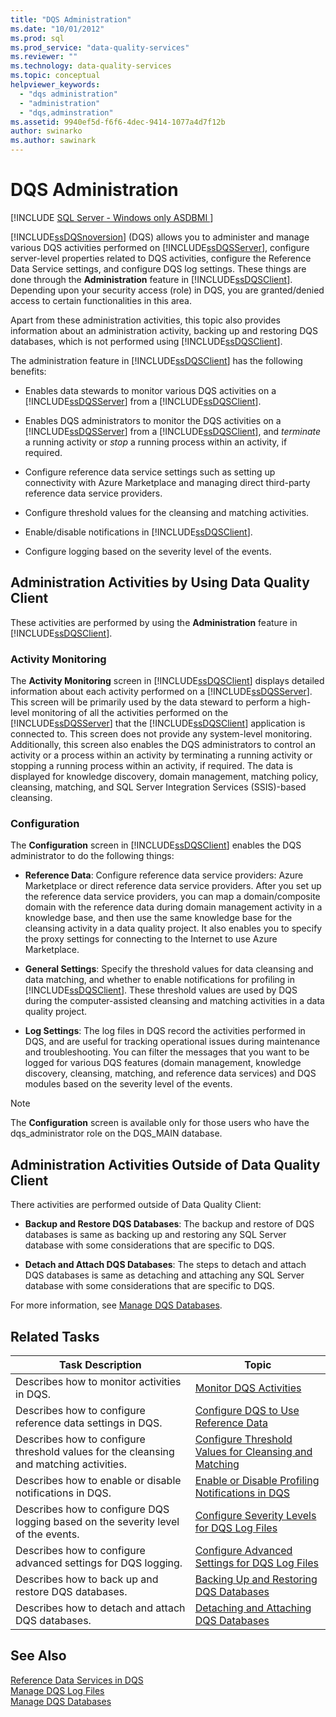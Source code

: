 ```yaml
---
title: "DQS Administration"
ms.date: "10/01/2012"
ms.prod: sql
ms.prod_service: "data-quality-services"
ms.reviewer: ""
ms.technology: data-quality-services
ms.topic: conceptual
helpviewer_keywords: 
  - "dqs administration"
  - "administration"
  - "dqs,adminstration"
ms.assetid: 9940ef5d-f6f6-4dec-9414-1077a4d7f12b
author: swinarko
ms.author: sawinark
---
```

# DQS Administration

[!INCLUDE [SQL Server - Windows only ASDBMI  ](../../includes/sql-windows-only-asdbmi.md)]

  [!INCLUDE[ssDQSnoversion](../includes/ssdqsnoversion-md.md)] (DQS) allows you to administer and manage various DQS activities performed on [!INCLUDE[ssDQSServer](../includes/ssdqsserver-md.md)], configure server-level properties related to DQS activities, configure the Reference Data Service settings, and configure DQS log settings. These things are done through the **Administration** feature in [!INCLUDE[ssDQSClient](../includes/ssdqsclient-md.md)]. Depending upon your security access (role) in DQS, you are granted/denied access to certain functionalities in this area.  
  
 Apart from these administration activities, this topic also provides information about an administration activity, backing up and restoring DQS databases, which is not performed using [!INCLUDE[ssDQSClient](../includes/ssdqsclient-md.md)].  
  
 The administration feature in [!INCLUDE[ssDQSClient](../includes/ssdqsclient-md.md)] has the following benefits:  
  
-   Enables data stewards to monitor various DQS activities on a [!INCLUDE[ssDQSServer](../includes/ssdqsserver-md.md)] from a [!INCLUDE[ssDQSClient](../includes/ssdqsclient-md.md)].  
  
-   Enables DQS administrators to monitor the DQS activities on a [!INCLUDE[ssDQSServer](../includes/ssdqsserver-md.md)] from a [!INCLUDE[ssDQSClient](../includes/ssdqsclient-md.md)], and *terminate* a running activity or *stop* a running process within an activity, if required.  
  
-   Configure reference data service settings such as setting up connectivity with Azure Marketplace and managing direct third-party reference data service providers.  
  
-   Configure threshold values for the cleansing and matching activities.  
  
-   Enable/disable notifications in [!INCLUDE[ssDQSClient](../includes/ssdqsclient-md.md)].  
  
-   Configure logging based on the severity level of the events.  
  
##  <a name="AdminUsingClent"></a> Administration Activities by Using Data Quality Client  
 These activities are performed by using the **Administration** feature in [!INCLUDE[ssDQSClient](../includes/ssdqsclient-md.md)].  
  
### Activity Monitoring  
 The **Activity Monitoring** screen in [!INCLUDE[ssDQSClient](../includes/ssdqsclient-md.md)] displays detailed information about each activity performed on a [!INCLUDE[ssDQSServer](../includes/ssdqsserver-md.md)]. This screen will be primarily used by the data steward to perform a high-level monitoring of all the activities performed on the [!INCLUDE[ssDQSServer](../includes/ssdqsserver-md.md)] that the [!INCLUDE[ssDQSClient](../includes/ssdqsclient-md.md)] application is connected to. This screen does not provide any system-level monitoring. Additionally, this screen also enables the DQS administrators to control an activity or a process within an activity by terminating a running activity or stopping a running process within an activity, if required. The data is displayed for knowledge discovery, domain management, matching policy, cleansing, matching, and SQL Server Integration Services (SSIS)-based cleansing.  
  
### Configuration  
 The **Configuration** screen in [!INCLUDE[ssDQSClient](../includes/ssdqsclient-md.md)] enables the DQS administrator to do the following things:  
  
-   **Reference Data**: Configure reference data service providers: Azure Marketplace or direct reference data service providers. After you set up the reference data service providers, you can map a domain/composite domain with the reference data during domain management activity in a knowledge base, and then use the same knowledge base for the cleansing activity in a data quality project. It also enables you to specify the proxy settings for connecting to the Internet to use Azure Marketplace.  
  
-   **General Settings**: Specify the threshold values for data cleansing and data matching, and whether to enable notifications for profiling in [!INCLUDE[ssDQSClient](../includes/ssdqsclient-md.md)]. These threshold values are used by DQS during the computer-assisted cleansing and matching activities in a data quality project.  
  
-   **Log Settings**: The log files in DQS record the activities performed in DQS, and are useful for tracking operational issues during maintenance and troubleshooting. You can filter the messages that you want to be logged for various DQS features (domain management, knowledge discovery, cleansing, matching, and reference data services) and DQS modules based on the severity level of the events.  
  
> [!NOTE]  
>  The **Configuration** screen is available only for those users who have the dqs_administrator role on the DQS_MAIN database.  
  
##  <a name="AdminOutsideClient"></a> Administration Activities Outside of Data Quality Client  
 There activities are performed outside of Data Quality Client:  
  
-   **Backup and Restore DQS Databases**: The backup and restore of DQS databases is same as backing up and restoring any SQL Server database with some considerations that are specific to DQS.  
  
-   **Detach and Attach DQS Databases**: The steps to detach and attach DQS databases is same as detaching and attaching any SQL Server database with some considerations that are specific to DQS.  
  
 For more information, see [Manage DQS Databases](../data-quality-services/manage-dqs-databases.md).  
  
## Related Tasks  
  
|Task Description|Topic|  
|----------------------|-----------|  
|Describes how to monitor activities in DQS.|[Monitor DQS Activities](../data-quality-services/monitor-dqs-activities.md)|  
|Describes how to configure reference data settings in DQS.|[Configure DQS to Use Reference Data](../data-quality-services/configure-dqs-to-use-reference-data.md)|  
|Describes how to configure threshold values for the cleansing and matching activities.|[Configure Threshold Values for Cleansing and Matching](../data-quality-services/configure-threshold-values-for-cleansing-and-matching.md)|  
|Describes how to enable or disable notifications in DQS.|[Enable or Disable Profiling Notifications in DQS](../data-quality-services/enable-or-disable-profiling-notifications-in-dqs.md)|  
|Describes how to configure DQS logging based on the severity level of the events.|[Configure Severity Levels for DQS Log Files](../data-quality-services/configure-severity-levels-for-dqs-log-files.md)|  
|Describes how to configure advanced settings for DQS logging.|[Configure Advanced Settings for DQS Log Files](../data-quality-services/configure-advanced-settings-for-dqs-log-files.md)|  
|Describes how to back up and restore DQS databases.|[Backing Up and Restoring DQS Databases](../data-quality-services/backing-up-and-restoring-dqs-databases.md)|  
|Describes how to detach and attach DQS databases.|[Detaching and Attaching DQS Databases](../data-quality-services/detaching-and-attaching-dqs-databases.md)|  
  
## See Also  
 [Reference Data Services in DQS](../data-quality-services/reference-data-services-in-dqs.md)   
 [Manage DQS Log Files](../data-quality-services/manage-dqs-log-files.md)   
 [Manage DQS Databases](../data-quality-services/manage-dqs-databases.md)  
  
  
